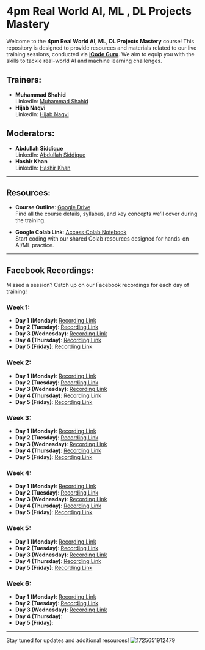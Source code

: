 # 4pm Real World AI, ML , DL Projects Mastery

Welcome to the **4pm Real World AI, ML, DL Projects Mastery** course! This repository is designed to provide resources and materials related to our live training sessions, conducted via [**iCode Guru**](https://icode.guru/). We aim to equip you with the skills to tackle real-world AI and machine learning challenges.

## Trainers:
- **Muhammad Shahid**  
  LinkedIn: [Muhammad Shahid](https://www.linkedin.com/in/muhammad-shahid-3804a927a?lipi=urn%3Ali%3Apage%3Ad_flagship3_profile_view_base_contact_details%3B6U5pfr%2BvSASLtQj092NrxA%3D%3D)
- **Hijab Naqvi**  
  LinkedIn: [Hijab Naqvi](https://www.linkedin.com/in/hijabnaqvi?lipi=urn%3Ali%3Apage%3Ad_flagship3_profile_view_base_contact_details%3BxAz2QFhEQXGxj3gECAHddw%3D%3D)

## Moderators:
- **Abdullah Siddique**  
  LinkedIn: [Abdullah Siddique](https://www.linkedin.com/in/abdullah-siddique-682734263/)
- **Hashir Khan**  
  LinkedIn: [Hashir Khan](https://www.linkedin.com/in/hashir-khan-348a35217?lipi=urn%3Ali%3Apage%3Ad_flagship3_profile_view_base_contact_details%3B8NivWhQhTgy2AdgAztAXdg%3D%3D)

---

## Resources:
- **Course Outline**: [Google Drive](https://drive.google.com/file/d/1q53i5M3RuUjD5AJviglj4BdwqYJQfC_K/view?usp=sharing)  
  Find all the course details, syllabus, and key concepts we’ll cover during the training.

- **Google Colab Link**: [Access Colab Notebook](https://colab.research.google.com/drive/14ogvlZrDYlN2YKG5ACr5k_S4q8iHzK48?usp=sharing)  
  Start coding with our shared Colab resources designed for hands-on AI/ML practice.

---

## Facebook Recordings:
Missed a session? Catch up on our Facebook recordings for each day of training!

### Week 1:
- **Day 1 (Monday)**: [Recording Link](https://fb.watch/uwzvrpS1dG/)
- **Day 2 (Tuesday)**: [Recording Link](https://fb.watch/uwziQvMUtv/)
- **Day 3 (Wednesday)**: [Recording Link](https://fb.watch/uwzyyxw__N/)
- **Day 4 (Thursday)**: [Recording Link](https://fb.watch/uwzC1hJsdp/)
- **Day 5 (Friday)**: [Recording Link](https://fb.watch/uwzHctVWWD/)

### Week 2:
- **Day 1 (Monday)**: [Recording Link](https://fb.watch/uwAKIZX3z0/)
- **Day 2 (Tuesday)**: [Recording Link](https://fb.watch/uzCA7LViQy/)
- **Day 3 (Wednesday)**: [Recording Link](https://fb.watch/uzCEIRxo_B/)
- **Day 4 (Thursday)**: [Recording Link](https://fb.watch/uzCHfS9M_d/)
- **Day 5 (Friday)**: [Recording Link](https://web.facebook.com/share/v/P6gCs9De9gxag77w/)

### Week 3:
- **Day 1 (Monday)**: [Recording Link](https://web.facebook.com/share/v/3ZATQcR91Nnmue9n/)
- **Day 2 (Tuesday)**: [Recording Link](https://web.facebook.com/share/v/pVQ5NQYMxS6nNqUT/)
- **Day 3 (Wednesday)**: [Recording Link](https://web.facebook.com/share/v/mwHjE88uSkAJjR1d/)
- **Day 4 (Thursday)**: [Recording Link](https://web.facebook.com/share/v/Bh1EMcZF9826TFh4/)
- **Day 5 (Friday)**: [Recording Link](https://web.facebook.com/share/v/v19z79vEkEcJYSFV/)

### Week 4:
- **Day 1 (Monday)**: [Recording Link](https://www.facebook.com/share/v/GJ9eBRCjQNbivYLW/)
- **Day 2 (Tuesday)**: [Recording Link](https://web.facebook.com/share/v/g4oDdTQvdf7TfSm2/)
- **Day 3 (Wednesday)**: [Recording Link](https://fb.watch/uTK2J4wYxe/)
- **Day 4 (Thursday)**: [Recording Link](https://fb.watch/uTLxwx7EVL/)
- **Day 5 (Friday)**: [Recording Link](https://web.facebook.com/share/v/1yQtFvTu9Zzgbvz3/)
  
### Week 5:
- **Day 1 (Monday)**: [Recording Link](https://fb.watch/u_h2JLW1ry/)
- **Day 2 (Tuesday)**: [Recording Link](https://fb.watch/u_g_mVZ3ji/)
- **Day 3 (Wednesday)**: [Recording Link](https://fb.watch/u_gWqxVpee/)
- **Day 4 (Thursday)**: [Recording Link](https://fb.watch/u_gOLdJHeH/)
- **Day 5 (Friday)**: [Recording Link](https://fb.watch/v4tvp0nrw6/)
  
### Week 6:
- **Day 1 (Monday)**: [Recording Link](https://fb.watch/v4rxPmO-Ht/)
- **Day 2 (Tuesday)**: [Recording Link](https://www.facebook.com/share/v/XYvox5N4ysNVDunK/)
- **Day 3 (Wednesday)**: [Recording Link](https://fb.watch/v6bmljbLzm/)
- **Day 4 (Thursday)**: 
- **Day 5 (Friday)**:
---

Stay tuned for updates and additional resources!
![1725651912479](https://github.com/user-attachments/assets/ce24a068-cf6e-4aa4-b6b7-147381ee3265)
